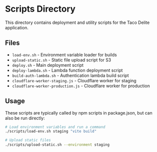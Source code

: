 # Scripts Directory

This directory contains deployment and utility scripts for the Taco Delite application.

## Files

- `load-env.sh` - Environment variable loader for builds
- `upload-static.sh` - Static file upload script for S3
- `deploy.sh` - Main deployment script
- `deploy-lambda.sh` - Lambda function deployment script
- `build-auth-lambda.sh` - Authentication lambda build script
- `cloudflare-worker-staging.js` - Cloudflare worker for staging
- `cloudflare-worker-production.js` - Cloudflare worker for production

## Usage

These scripts are typically called by npm scripts in package.json, but can also be run directly:

```bash
# Load environment variables and run a command
./scripts/load-env.sh staging "vite build"

# Upload static files
./scripts/upload-static.sh --environment staging
```
